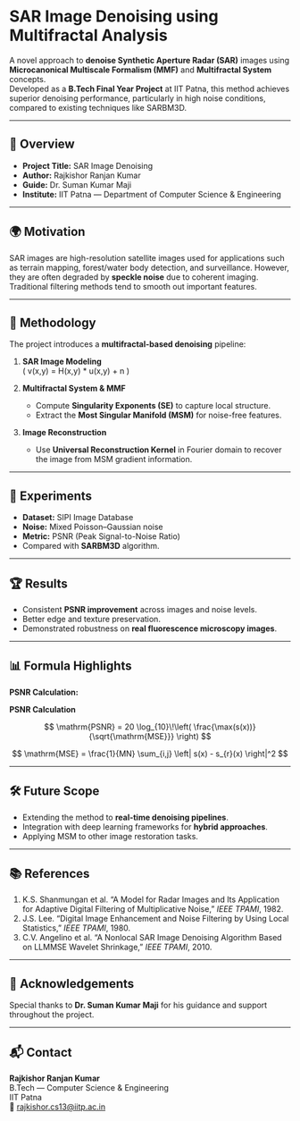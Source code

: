 # SAR Image Denoising using Multifractal Analysis

A novel approach to **denoise Synthetic Aperture Radar (SAR)** images using **Microcanonical Multiscale Formalism (MMF)** and **Multifractal System** concepts.  
Developed as a **B.Tech Final Year Project** at IIT Patna, this method achieves superior denoising performance, particularly in high noise conditions, compared to existing techniques like SARBM3D.

---

## 📌 Overview

- **Project Title:** SAR Image Denoising  
- **Author:** Rajkishor Ranjan Kumar  
- **Guide:** Dr. Suman Kumar Maji  
- **Institute:** IIT Patna — Department of Computer Science & Engineering

---

## 🌍 Motivation

SAR images are high-resolution satellite images used for applications such as terrain mapping, forest/water body detection, and surveillance. However, they are often degraded by **speckle noise** due to coherent imaging. Traditional filtering methods tend to smooth out important features.

---

## 🧠 Methodology

The project introduces a **multifractal-based denoising** pipeline:

1. **SAR Image Modeling**  
   \( v(x,y) = H(x,y) * u(x,y) + n \)

2. **Multifractal System & MMF**  
   - Compute **Singularity Exponents (SE)** to capture local structure.
   - Extract the **Most Singular Manifold (MSM)** for noise-free features.

3. **Image Reconstruction**  
   - Use **Universal Reconstruction Kernel** in Fourier domain to recover the image from MSM gradient information.

---

## 🧪 Experiments

- **Dataset:** SIPI Image Database  
- **Noise:** Mixed Poisson–Gaussian noise  
- **Metric:** PSNR (Peak Signal-to-Noise Ratio)  
- Compared with **SARBM3D** algorithm.

---

## 🏆 Results

- Consistent **PSNR improvement** across images and noise levels.
- Better edge and texture preservation.
- Demonstrated robustness on **real fluorescence microscopy images**.

---

## 📊 Formula Highlights

**PSNR Calculation:**

**PSNR Calculation**

$$
\mathrm{PSNR} = 20 \log_{10}\!\left( \frac{\max(s(x))}{\sqrt{\mathrm{MSE}}} \right)
$$

$$
\mathrm{MSE} = \frac{1}{MN} \sum_{i,j} \left| s(x) - s_{r}(x) \right|^2
$$


---

## 🛠️ Future Scope

- Extending the method to **real-time denoising pipelines**.  
- Integration with deep learning frameworks for **hybrid approaches**.  
- Applying MSM to other image restoration tasks.

---

## 📚 References

1. K.S. Shanmungan et al. “A Model for Radar Images and Its Application for Adaptive Digital Filtering of Multiplicative Noise,” *IEEE TPAMI*, 1982.  
2. J.S. Lee. “Digital Image Enhancement and Noise Filtering by Using Local Statistics,” *IEEE TPAMI*, 1980.  
3. C.V. Angelino et al. “A Nonlocal SAR Image Denoising Algorithm Based on LLMMSE Wavelet Shrinkage,” *IEEE TPAMI*, 2010.

---

## 🙏 Acknowledgements

Special thanks to **Dr. Suman Kumar Maji** for his guidance and support throughout the project.

---

## 📬 Contact

**Rajkishor Ranjan Kumar**  
B.Tech — Computer Science & Engineering  
IIT Patna  
📧 rajkishor.cs13@iitp.ac.in
